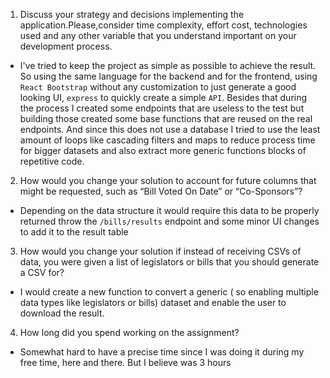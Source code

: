 1. Discuss your strategy and decisions implementing the application.Please,consider time complexity, effort cost, technologies used and any other variable that you understand important on your development process.
- I've tried to keep the project as simple as possible to achieve the result. So using the same language for the backend and for the frontend, using `React Bootstrap` without any customization to just generate a good looking UI, `express` to quickly create a simple `API`. Besides that during the process I created some endpoints that are useless to the test but building those created some base functions that are reused on the real endpoints. And since this does not use a database I tried to use the least amount of loops like cascading filters and maps to reduce process time for bigger datasets and also extract more generic functions blocks of repetitive code.

2. How would you change your solution to account for future columns that might be requested, such as “Bill Voted On Date” or “Co-Sponsors”?
- Depending on the data structure it would require this data to be properly returned throw the `/bills/results` endpoint and some minor UI changes to add it to the result table

3. How would you change your solution if instead of receiving CSVs of data, you were given a list of legislators or bills that you should generate a CSV for?
- I would create a new function to convert a generic ( so enabling multiple data types like legislators or bills) dataset and enable the user to download the result.

4. How long did you spend working on the assignment?
- Somewhat hard to have a precise time since I was doing it during my free time, here and there. But I believe was 3 hours